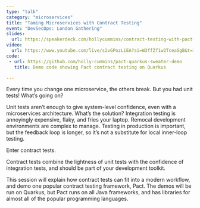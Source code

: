 ```yaml
---
type: "talk"
category: "microservices"
title: "Taming Microservices with Contract Testing"
event: "DevSecOps: London Gathering"
slides:
  url: https://speakerdeck.com/hollycummins/contract-testing-with-pact-and-quarkus
video:
  url: https://www.youtube.com/live/s2vGPozLiEA?si=W3ffZf1w2TceaSgB&t=1222  
code: 
 - url: https://github.com/holly-cummins/pact-quarkus-sweater-demo
   title: Demo code showing Pact contract testing on Quarkus

---
```

Every time you change one microservice, the others break. But you had unit tests! What’s going on?

Unit tests aren’t enough to give system-level confidence, even with a microservices architecture.
What’s the solution? Integration testing is annoyingly expensive, flaky, and fries your laptop. Remocal development environments are complex to manage. Testing in production is important, but the feedback loop is longer, so it’s not a substitute for local inner-loop testing.

Enter contract tests.

Contract tests combine the lightness of unit tests with the confidence of integration tests, and should be part of your development toolkit.

This session will explain how contract tests can fit into a modern workflow, and demo one popular contract testing framework, Pact. The demos will be run on Quarkus, but Pact runs on all Java frameworks, and has libraries for almost all of the popular programming languages.